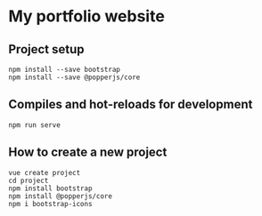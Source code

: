 # My portfolio website

## Project setup
```
npm install --save bootstrap
npm install --save @popperjs/core
```

## Compiles and hot-reloads for development
```
npm run serve
```

## How to create a new project 
```
vue create project
cd project
npm install bootstrap
npm install @popperjs/core
npm i bootstrap-icons
```
